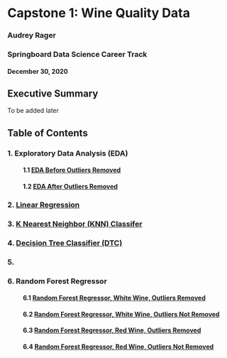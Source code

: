 # Capstone 1: Wine Quality Data
### Audrey Rager
### Springboard Data Science Career Track
#### December 30, 2020

## Executive Summary
To be added later


## Table of Contents
### 1. Exploratory Data Analysis (EDA)
#### &ensp;&ensp;&ensp;&ensp;&ensp;1.1 <a href="https://github.com/ahrager/Springboard/blob/master/Capstone1Project/001a_EDAandDataPrep_Capstone_1_WhiteWineQuality_20210303.ipynb" target="_blank">EDA Before Outliers Removed</a>
#### &ensp;&ensp;&ensp;&ensp;&ensp;1.2 <a href="https://github.com/ahrager/Springboard/blob/master/Capstone1Project/001b_EDAandDataPrepOR_Capstone_1_WhiteWineQuality_20210303.ipynb" target="_blank">EDA After Outliers Removed</a>
### 2. <a href="https://github.com/ahrager/Springboard/blob/master/Capstone1Project/002_Regression_Capstone_1_WhiteWineQuality_20201230.ipynb" target="_blank">Linear Regression</a>
### 3. <a href="https://github.com/ahrager/Springboard/blob/master/Capstone1Project/003_KNN_Capstone_1_WhiteWineQuality_20201230.ipynb" target="blank">K Nearest Neighbor (KNN) Classifer</a>
### 4. <a href="https://github.com/ahrager/Springboard/blob/master/Capstone1Project/004_DTC%20_Capstone1_WhiteWineQuality_20201230.ipynb" target=_blank>Decision Tree Classifier (DTC)</a>
### 5. <a href=""></a>
### 6. Random Forest Regressor
#### &ensp;&ensp;&ensp;&ensp;&ensp;6.1 <a href="https://github.com/ahrager/Springboard/blob/master/Capstone1Project/006a_RandomForestRegressor_Capstone1_WhiteWineQualityOutliersRemoved_20210105.ipynb">Random Forest Regressor, White Wine, Outliers Removed</a>
#### &ensp;&ensp;&ensp;&ensp;&ensp;6.2 <a href="https://github.com/ahrager/Springboard/blob/master/Capstone1Project/006b_RandomForestRegression_OutliersNOTRemoved_Capstone1WhiteWineQuality_20210105.ipynb">Random Forest Regressor, White Wine, Outliers Not Removed</a>
#### &ensp;&ensp;&ensp;&ensp;&ensp;6.3 <a href="https://github.com/ahrager/Springboard/blob/master/Capstone1Project/006c_RandomForestRegression_OutliersRemoved_Capstone1RedWineQuality_20210105.ipynb">Random Forest Regressor, Red Wine, Outliers Removed</a>
#### &ensp;&ensp;&ensp;&ensp;&ensp;6.4 <a href="https://github.com/ahrager/Springboard/blob/master/Capstone1Project/006d_RandomForestRegression_OutliersNOTRemoved_Capstone1RedWineQuality_20210105.ipynb">Random Forest Regressor, Red Wine, Outliers Not Removed</a>



